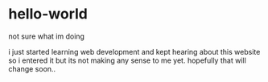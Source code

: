 # hello-world
not sure what im doing

i just started learning web development and kept hearing about this website so i entered it but its not making any sense to me yet. hopefully that will change soon..
